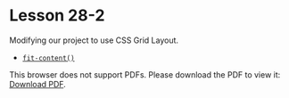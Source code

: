 # Lesson 28-2

Modifying our project to use CSS Grid Layout.

- [`fit-content()`](https://developer.mozilla.org/en-US/docs/Web/CSS/fit-content_function)

<p>This browser does not support PDFs. Please download the PDF to view it: <a href="css-grid.pdf">Download PDF</a>.</p></embed>
